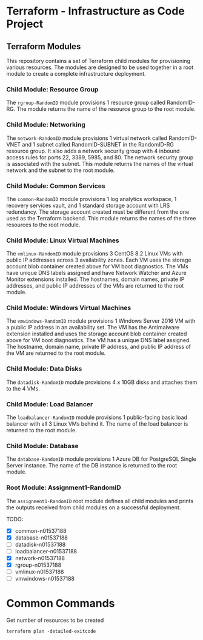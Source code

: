 # Terraform - Infrastructure as Code Project

## Terraform Modules

This repository contains a set of Terraform child modules for provisioning various resources. The modules are designed to be used together in a root module to create a complete infrastructure deployment.

### Child Module: Resource Group

The `rgroup-RandomID` module provisions 1 resource group called RandomID-RG. The module returns the name of the resource group to the root module.

### Child Module: Networking

The `network-RandomID` module provisions 1 virtual network called RandomID-VNET and 1 subnet called RandomID-SUBNET in the RandomID-RG resource group. It also adds a network security group with 4 inbound access rules for ports 22, 3389, 5985, and 80. The network security group is associated with the subnet. This module returns the names of the virtual network and the subnet to the root module.

### Child Module: Common Services

The `common-RandomID` module provisions 1 log analytics workspace, 1 recovery services vault, and 1 standard storage account with LRS redundancy. The storage account created must be different from the one used as the Terraform backend. This module returns the names of the three resources to the root module.

### Child Module: Linux Virtual Machines

The `vmlinux-RandomID` module provisions 3 CentOS 8.2 Linux VMs with public IP addresses across 3 availability zones. Each VM uses the storage account blob container created above for VM boot diagnostics. The VMs have unique DNS labels assigned and have Network Watcher and Azure Monitor extensions installed. The hostnames, domain names, private IP addresses, and public IP addresses of the VMs are returned to the root module.

### Child Module: Windows Virtual Machines

The `vmwindows-RandomID` module provisions 1 Windows Server 2016 VM with a public IP address in an availability set. The VM has the Antimalware extension installed and uses the storage account blob container created above for VM boot diagnostics. The VM has a unique DNS label assigned. The hostname, domain name, private IP address, and public IP address of the VM are returned to the root module.

### Child Module: Data Disks

The `datadisk-RandomID` module provisions 4 x 10GB disks and attaches them to the 4 VMs.

### Child Module: Load Balancer

The `loadbalancer-RandomID` module provisions 1 public-facing basic load balancer with all 3 Linux VMs behind it. The name of the load balancer is returned to the root module.

### Child Module: Database

The `database-RandomID` module provisions 1 Azure DB for PostgreSQL Single Server instance. The name of the DB instance is returned to the root module.

### Root Module: Assignment1-RandomID

The `assignment1-RandomID` root module defines all child modules and prints the outputs received from child modules on a successful deployment.


TODO:
- [x] common-n01537188
- [x] database-n01537188
- [ ] datadisk-n01537188
- [ ] loadbalancer-n01537188
- [x] network-n01537188
- [x] rgroup-n01537188
- [ ] vmlinux-n01537188
- [ ] vmwindows-n01537188

# Common Commands

Get number of resources to be created
```
terraform plan -detailed-exitcode
```
